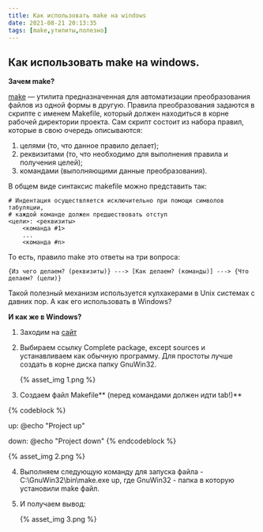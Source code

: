 ```yaml
---
title: Как использовать make на windows
date: 2021-08-21 20:13:35
tags: [make,утилиты,полезно]
---
```

## Как использовать make на windows.

**Зачем make?**

[make](http://ru.wikipedia.org/wiki/Make) — утилита предназначенная для автоматизации преобразования файлов из одной формы в другую. Правила преобразования задаются в скрипте с именем Makefile, который должен находиться в корне рабочей директории проекта. Сам скрипт состоит из набора правил, которые в свою очередь описываются:

1) целями (то, что данное правило делает);
2) реквизитами (то, что необходимо для выполнения правила и получения целей);
3) командами (выполняющими данные преобразования).

В общем виде синтаксис makefile можно представить так:

```
# Индентация осуществляется исключительно при помощи символов табуляции,
# каждой команде должен предшествовать отступ
<цели>: <реквизиты>
	<команда #1>
	...
	<команда #n>

```

То есть, правило make это ответы на три вопроса:

```
{Из чего делаем? (реквизиты)} ---> [Как делаем? (команды)] ---> {Что делаем? (цели)}
```

Такой полезный механизм используется кулхакерами в Unix системах с давних пор. А как его использовать в Windows?

**И как же в Windows?**

1. Заходим на [сайт](http://gnuwin32.sourceforge.net/packages/make.htm)
2. Выбираем ссылку Complete package, except sources и устанавливаем как обычную программу. Для простоты лучше создать в корне диска папку GnuWin32.

   {% asset_img 1.png %}
3. Создаем файл  Makefile** (перед командами должен идти tab!)**

{% codeblock %}

up:
@echo "Project up"

down:
@echo "Project down"
{% endcodeblock %}

{% asset_img 2.png %}

4. Выполняем следующую команду для запуска файла - C:\GnuWin32\bin\make.exe up, где GnuWin32 - папка в которую установили make файл.
5. И получаем вывод:

   {% asset_img 3.png %}
